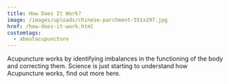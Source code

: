 ```yaml
---
title: How Does It Work?
image: /images/uploads/chinese-parchment-551x297.jpg
href: /how-does-it-work.html
customtags:
  - aboutacupuncture
---
```

Acupuncture works by identifying imbalances in the functioning of the body and correcting them. Science is just starting to understand how Acupuncture works, find out more here.